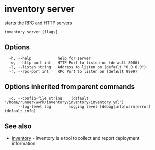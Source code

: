 # inventory server

starts the RPC and HTTP servers

```
inventory server [flags]
```

## Options

```
  -h, --help            help for server
  -w, --http-port int   HTTP Port to listen on (default 8000)
  -l, --listen string   Address to listen on (default "0.0.0.0")
  -r, --rpc-port int    RPC Port to listen on (default 9999)
```

## Options inherited from parent commands

```
  -c, --config-file string    (default "/home/runner/work/inventory/inventory/inventory.yml")
      --log-level log        logging level [debug|info|warn|error] (default info)
```

## See also

* [inventory](inventory.md)	 - Inventory is a tool to collect and report deployment information

